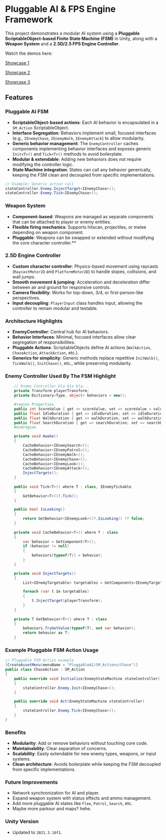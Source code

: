 # Pluggable AI & FPS Engine Framework

This project demonstrates a modular AI system using a **Pluggable ScriptableObject-based Finite State Machine (FSM)** in Unity, along with a **Weapon System** and a **2.5D/2.5 FPS Engine Controller**.

Watch the demos here: 

[Showcase 1](https://www.youtube.com/watch?v=Z07Y1964oMY)

[Showcase 2](https://youtu.be/szbcQCaNNjU)

[Showcase 3](https://youtu.be/3CIl0Lq6StM)

## Features

### Pluggable AI FSM

- **ScriptableObject-based actions**: Each AI behavior is encapsulated in a `SM_Action` ScriptableObject.
- **Interface Segregation**: Behaviors implement small, focused interfaces (e.g., `IEnemyChase`, `IEnemyWalk`, `IEnemyAttack`) to allow modularity.
- **Generic behavior management**: The `EnemyController` caches components implementing behavior interfaces and exposes generic `Init<T>()` and `Tick<T>()` methods to avoid boilerplate.
- **Modular & extendable**: Adding new behaviors does not require modifying the controller logic.
- **State Machine integration**: States can call any behavior generically, keeping the FSM clean and decoupled from specific implementations.

```csharp
// Example: Generic action call
stateController.Enemy.InjectTarget<IEnemyChase>();
stateController.Enemy.Tick<IEnemyChase>();
```

### Weapon System

- **Component-based**: Weapons are managed as separate components that can be attached to player or enemy entities.
- **Flexible firing mechanics**: Supports hitscan, projectiles, or melee depending on weapon component.
- **Pluggable**: Weapons can be swapped or extended without modifying the core character controller.**

### 2.5D Engine Controller

- **Custom character controller**: Physics-based movement using raycasts (`RaycastMotor2D` and `PlatformMotor2D`) to handle slopes, collisions, and wall jumps.
- **Smooth movement & jumping**: Acceleration and deceleration differ between air and ground for responsive controls.
- **Camera flexibility**: Works for top-down, 3/4, or first-person-like perspectives.
- **Input decoupling**: `PlayerInput` class handles input, allowing the controller to remain modular and testable.

### Architecture Highlights

- **EnemyController**: Central hub for AI behaviors.
- **Behavior Interfaces**: Minimal, focused interfaces allow clear segregation of responsibilities.
- **Pluggable Actions**: ScriptableObjects define AI actions (`WalkAction`, `ChaseAction`, `AttackAction`, etc.).
- **Generics for simplicity**: Generic methods replace repetitive `InitWalk()`, `TickWalk()`, `InitChase()`, etc., while preserving modularity.

### Enemy Controller Used By The FSM Highlight
```csharp
    // Enemy Controller bla bla bla...
    private Transform playerTransform;
    private Dictionary<Type, object> behaviors = new();

    #region Properties
    public int ScoreValue { get => scoreValue; set => scoreValue = value; }
    public float IdleDuration { get => idleDuration; set => idleDuration = value; }
    public float WalkDuration { get => walkDuration; set => walkDuration = value; }
    public float SearchDuration { get => searchDuration; set => searchDuration = value; }
    #endregion

    private void Awake()
    {
        CacheBehavior<IEnemySearch>();
        CacheBehavior<IEnemyPatrol>();
        CacheBehavior<IEnemyWalk>();
        CacheBehavior<IEnemyChase>();
        CacheBehavior<IEnemyLook>();
        CacheBehavior<IEnemyAttack>();
        InjectTargets();
    }
    
    public void Tick<T>() where T : class, IEnemyTickable
    {
        GetBehavior<T>()?.Tick();
    }

    public bool IsLooking()
    {
        return GetBehavior<IEnemyLook>()?.IsLooking() ?? false;
    }
    
    private void CacheBehavior<T>() where T : class
    {
        var behavior = GetComponent<T>();
        if (behavior != null)
        {
            behaviors[typeof(T)] = behavior;
        }
    }

    private void InjectTargets()
    {
        List<IEnemyTargetable> targetables = GetComponents<IEnemyTargetable>().ToList();

        foreach (var t in targetables)
        {
            t.InjectTarget(playerTransform);
        }
    }
    
    private T GetBehavior<T>() where T : class
    {
        behaviors.TryGetValue(typeof(T), out var behavior);
        return behavior as T;
    }
```
### Example Pluggable FSM Action Usage

```csharp
// Pluggable FSM Action example
[CreateAssetMenu(menuName = "PluggableAI/SM_Actions/Chase")]
public class ChaseAction : SM_Action
{
    public override void Initialize(EnemyStateMachine stateController)
    {
        stateController.Enemy.Init<IEnemyChase>();
    }

    public override void Act(EnemyStateMachine stateController)
    {
        stateController.Enemy.Tick<IEnemyChase>();
    }
}
```
### Benefits

- **Modularity**: Add or remove behaviors without touching core code.
- **Maintainability**: Clear separation of concerns.
- **Scalability**: Easily extendable for new enemy types, weapons, or input systems.
- **Clean architecture**: Avoids boilerplate while keeping the FSM decoupled from specific implementations.
  
### Future Improvements

- Network synchronization for AI and player.
- Expand weapon system with status effects and ammo management.
- Add more pluggable AI states like `Flee`, `Patrol`, `Search`, etc.
- Maybe more parkour and maps? hehe.

### Unity Version

- Updated to `2021.3.16f1`.
